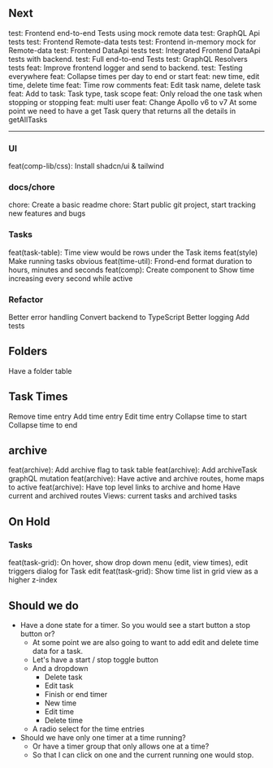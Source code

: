 ## Next

test: Frontend end-to-end Tests using mock remote data
test: GraphQL Api tests
test: Frontend Remote-data tests
test: Frontend in-memory mock for Remote-data
test: Frontend DataApi tests
test: Integrated Frontend DataApi tests with backend.
test: Full end-to-end Tests
test: GraphQL Resolvers tests
feat: Improve frontend logger and send to backend.
test: Testing everywhere
feat: Collapse times per day to end or start
feat: new time, edit time, delete time
feat: Time row comments
feat: Edit task name, delete task
feat: Add to task: Task type, task scope
feat: Only reload the one task when stopping or stopping
feat: multi user
feat: Change Apollo v6 to v7
At some point we need to have a get Task query that returns all the details in getAllTasks

---

### UI

feat(comp-lib/css): Install shadcn/ui & tailwind

### docs/chore

chore: Create a basic readme
chore: Start public git project, start tracking new features and bugs

### Tasks

feat(task-table): Time view would be rows under the Task items
feat(style) Make running tasks obvious
feat(time-util): Frond-end format duration to hours, minutes and seconds
feat(comp): Create component to Show time increasing every second while active

### Refactor

Better error handling
Convert backend to TypeScript
Better logging
Add tests

## Folders

Have a folder table

## Task Times

Remove time entry
Add time entry
Edit time entry
Collapse time to start
Collapse time to end

## archive

feat(archive): Add archive flag to task table
feat(archive): Add archiveTask graphQL mutation
feat(archive): Have active and archive routes, home maps to active
feat(archive): Have top level links to archive and home
Have current and archived routes
Views: current tasks and archived tasks

## On Hold

### Tasks

feat(task-grid): On hover, show drop down menu (edit, view times), edit triggers dialog for Task edit
feat(task-grid): Show time list in grid view as a higher z-index

## Should we do

- Have a done state for a timer. So you would see a start button a stop button or?
  - At some point we are also going to want to add edit and delete time data for a task.
  - Let's have a start / stop toggle button
  - And a dropdown
    - Delete task
    - Edit task
    - Finish or end timer
    - New time
    - Edit time
    - Delete time
  - A radio select for the time entries
- Should we have only one timer at a time running?
  - Or have a timer group that only allows one at a time?
  - So that I can click on one and the current running one would stop.
